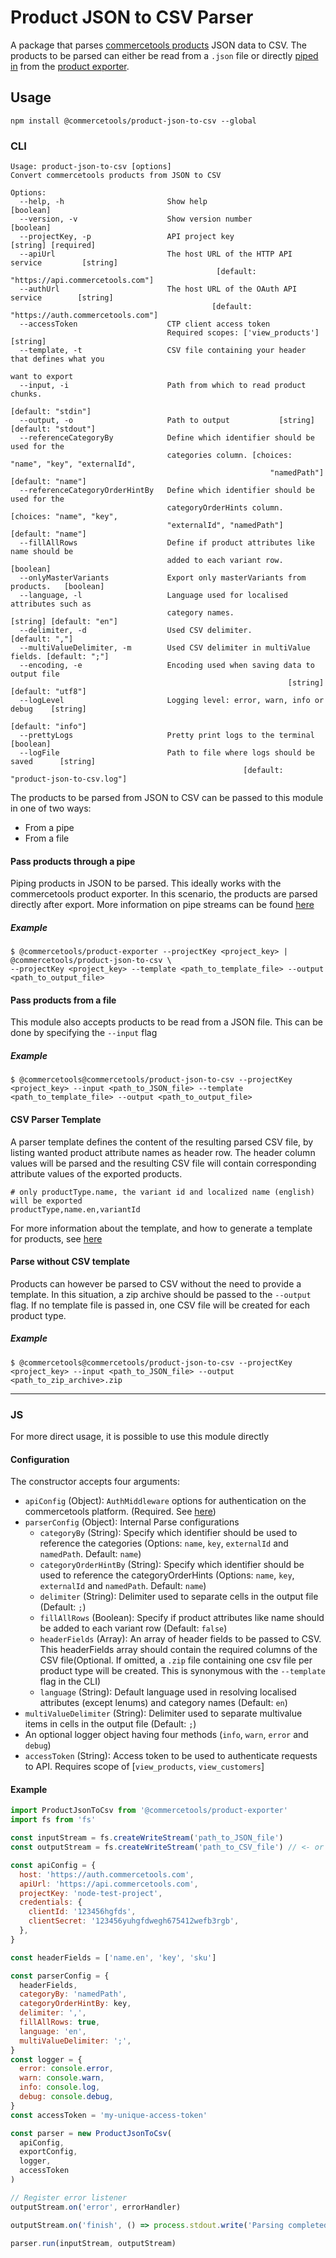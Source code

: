 # Product JSON to CSV Parser

A package that parses [commercetools products](https://docs.commercetools.com/http-api-projects-products.html#product) JSON data to CSV.
The products to be parsed can either be read from a `.json` file or directly [piped in](http://www.gnu.org/software/bash/manual/bash.html#Pipelines) from the [product exporter](https://commercetools.github.io/nodejs/cli/product-exporter.html).

## Usage

`npm install @commercetools/product-json-to-csv --global`

### CLI

```
Usage: product-json-to-csv [options]
Convert commercetools products from JSON to CSV

Options:
  --help, -h                       Show help                                   [boolean]
  --version, -v                    Show version number                         [boolean]
  --projectKey, -p                 API project key                   [string] [required]
  --apiUrl                         The host URL of the HTTP API service         [string]
                                              [default: "https://api.commercetools.com"]
  --authUrl                        The host URL of the OAuth API service        [string]
                                             [default: "https://auth.commercetools.com"]
  --accessToken                    CTP client access token
                                   Required scopes: ['view_products']           [string]
  --template, -t                   CSV file containing your header that defines what you
                                                                          want to export
  --input, -i                      Path from which to read product chunks.
                                                                      [default: "stdin"]
  --output, -o                     Path to output           [string] [default: "stdout"]
  --referenceCategoryBy            Define which identifier should be used for the
                                   categories column. [choices: "name", "key", "externalId",
                                                          "namedPath"] [default: "name"]
  --referenceCategoryOrderHintBy   Define which identifier should be used for the
                                   categoryOrderHints column. [choices: "name", "key",
                                   "externalId", "namedPath"] [default: "name"]
  --fillAllRows                    Define if product attributes like name should be
                                   added to each variant row.                  [boolean]
  --onlyMasterVariants             Export only masterVariants from products.   [boolean]
  --language, -l                   Language used for localised attributes such as
                                   category names.              [string] [default: "en"]
  --delimiter, -d                  Used CSV delimiter.                    [default: ","]
  --multiValueDelimiter, -m        Used CSV delimiter in multiValue fields. [default: ";"]
  --encoding, -e                   Encoding used when saving data to output file
                                                              [string] [default: "utf8"]
  --logLevel                       Logging level: error, warn, info or debug    [string]
                                                                       [default: "info"]
  --prettyLogs                     Pretty print logs to the terminal           [boolean]
  --logFile                        Path to file where logs should be saved      [string]
                                                    [default: "product-json-to-csv.log"]
```

The products to be parsed from JSON to CSV can be passed to this module in one of two ways:

- From a pipe
- From a file

#### Pass products through a pipe

Piping products in JSON to be parsed. This ideally works with the commercetools product exporter. In this scenario, the products are parsed directly after export. More information on pipe streams can be found [here](http://www.gnu.org/software/bash/manual/bash.html#Pipelines)

##### Example

```
$ @commercetools/product-exporter --projectKey <project_key> | @commercetools/product-json-to-csv \
--projectKey <project_key> --template <path_to_template_file> --output <path_to_output_file>
```

#### Pass products from a file

This module also accepts products to be read from a JSON file. This can be done by specifying the `--input` flag

##### Example

```
$ @commercetools@commercetools/product-json-to-csv --projectKey <project_key> --input <path_to_JSON_file> --template <path_to_template_file> --output <path_to_output_file>
```

#### CSV Parser Template

A parser template defines the content of the resulting parsed CSV file, by listing wanted product attribute names as header row. The header column values will be parsed and the resulting CSV file will contain corresponding attribute values of the exported products.

```
# only productType.name, the variant id and localized name (english) will be exported
productType,name.en,variantId
```

For more information about the template, and how to generate a template for products, see [here](https://github.com/sphereio/sphere-node-product-csv-sync#template)

#### Parse without CSV template

Products can however be parsed to CSV without the need to provide a template. In this situation, a zip archive should be passed to the `--output` flag.
If no template file is passed in, one CSV file will be created for each product type.

##### Example

```
$ @commercetools@commercetools/product-json-to-csv --projectKey <project_key> --input <path_to_JSON_file> --output <path_to_zip_archive>.zip
```

---

### JS

For more direct usage, it is possible to use this module directly

#### Configuration

The constructor accepts four arguments:

- `apiConfig` (Object): `AuthMiddleware` options for authentication on the commercetools platform. (Required. See [here](https://commercetools.github.io/nodejs/sdk/api/sdkMiddlewareAuth.html#named-arguments-options))
- `parserConfig` (Object): Internal Parse configurations
  - `categoryBy` (String): Specify which identifier should be used to reference the categories (Options: `name`, `key`, `externalId` and `namedPath`. Default: `name`)
  - `categoryOrderHintBy` (String): Specify which identifier should be used to reference the categoryOrderHints (Options: `name`, `key`, `externalId` and `namedPath`. Default: `name`)
  - `delimiter` (String): Delimiter used to separate cells in the output file (Default: `;`)
  - `fillAllRows` (Boolean): Specify if product attributes like name should be added to each variant row (Default: `false`)
  - `headerFields` (Array<String>): An array of header fields to be passed to CSV. This headerFields array should contain the required columns of the CSV file(Optional. If omitted, a `.zip` file containing one csv file per product type will be created. This is synonymous with the `--template` flag in the CLI)
  - `language` (String): Default language used in resolving localised attributes (except lenums) and category names (Default: `en`)
- `multiValueDelimiter` (String): Delimiter used to separate multivalue items in cells in the output file (Default: `;`)
- An optional logger object having four methods (`info`, `warn`, `error` and `debug`)
- `accessToken` (String): Access token to be used to authenticate requests to API. Requires scope of [`view_products`, `view_customers`]

#### Example

```js
import ProductJsonToCsv from '@commercetools/product-exporter'
import fs from 'fs'

const inputStream = fs.createWriteStream('path_to_JSON_file')
const outputStream = fs.createWriteStream('path_to_CSV_file') // <- or zip file if no headers

const apiConfig = {
  host: 'https://auth.commercetools.com',
  apiUrl: 'https://api.commercetools.com',
  projectKey: 'node-test-project',
  credentials: {
    clientId: '123456hgfds',
    clientSecret: '123456yuhgfdwegh675412wefb3rgb',
  },
}

const headerFields = ['name.en', 'key', 'sku']

const parserConfig = {
  headerFields,
  categoryBy: 'namedPath',
  categoryOrderHintBy: key,
  delimiter: ',',
  fillAllRows: true,
  language: 'en',
  multiValueDelimiter: ';',
}
const logger = {
  error: console.error,
  warn: console.warn,
  info: console.log,
  debug: console.debug,
}
const accessToken = 'my-unique-access-token'

const parser = new ProductJsonToCsv(
  apiConfig,
  exportConfig,
  logger,
  accessToken
)

// Register error listener
outputStream.on('error', errorHandler)

outputStream.on('finish', () => process.stdout.write('Parsing completed'))

parser.run(inputStream, outputStream)
```
